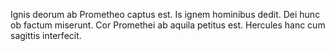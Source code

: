 Ignis deorum ab Prometheo captus est. Is ignem hominibus dedit. Dei hunc ob factum miserunt. Cor Promethei ab aquila petitus est. Hercules hanc cum sagittis interfecit. 
